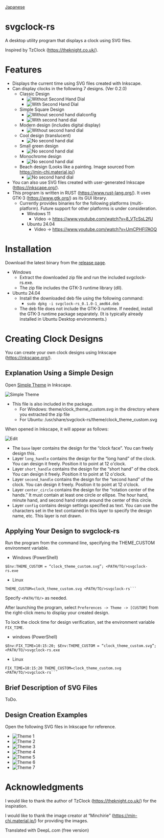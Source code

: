 [Japanese](readme_ja.md)

# svgclock-rs

A desktop utility program that displays a clock using SVG files.

Inspired by TzClock (https://theknight.co.uk/).

# Features

-  Displays the current time using SVG files created with Inkscape.
- Can display clocks in the following 7 designs. (Ver 0.2.0)
    - Classic Design
        - ![Without Second Hand Dial](screenshot/clock_theme_1_a.png)
        - ![With Second Hand Dial](screenshot/clock_theme_1_b.png)
    - Simple Square Design
		- ![Without second hand dial](screenshot/clock_theme_2_a.png)config
        - ![With second hand dial](screenshot/clock_theme_2_b.png)
    - Modern design (includes digital display)
        -  ![Without second hand dial](screenshot/clock_theme_3.png)
	- Cool design (translucent)
        -  ![No second hand dial](screenshot/clock_theme_4.png)
    - Small green design
        -  ![No second hand dial](screenshot/clock_theme_5.png)
	- Monochrome design
        -  ![No second hand dial](screenshot/clock_theme_6.png)
    - Beach design (Looks like a painting. Image sourced from https://min-chi.material.jp/)
        -  ![No second hand dial](screenshot/clock_theme_7.png)
- You can also use SVG files created with user-generated Inkscape (https://inkscape.org/).
- This program is written in RUST (https://www.rust-lang.org/). It uses GTK-3 (https://www.gtk.org/) as its GUI library.
	- Currently provides binaries for the following platforms (multi-platform). Future support for other platforms is under consideration.
        - Windows 11
            - Video → https://www.youtube.com/watch?v=8_VTcSsL2fU
        - Ubuntu 24.04
			- Video → https://www.youtube.com/watch?v=UmCPHFl7AOQ

# Installation

Download the latest binary from the [release page](https://github.com/zuntan/svgclock-rs/releases).

- Windows
    - Extract the downloaded zip file and run the included svgclock-rs.exe.
	- The zip file includes the GTK-3 runtime library (dll).
- Ubuntu 24.04
    - Install the downloaded deb file using the following command:
        - `sudo dpkg -i svgclock-rs_0.1.0-1_amd64.deb`
	- The deb file does not include the GTK-3 runtime. If needed, install the GTK-3 runtime package separately. (It is typically already installed in Ubuntu Desktop environments.)

# Creating Clock Designs

You can create your own clock designs using Inkscape (https://inkscape.org/).

## Explanation Using a Simple Design

Open [Simple Theme](./theme/clock_theme_custom.svg) in Inkscape.

![Simple Theme](./theme/clock_theme_custom.svg)
- This file is also included in the package.
    - For Windows: theme/clock_theme_custom.svg in the directory where you extracted the zip file
	- For Ubuntu: /usr/share/svgclock-rs/theme/clock_theme_custom.svg

When opened in Inkscape, it will appear as follows:

![Edit](screenshot/edit_clock_theme_custom.png)

- The `base` layer contains the design for the “clock face”. You can freely design this.
- Layer `long_handle` contains the design for the “long hand” of the clock. You can design it freely. Position it to point at 12 o'clock.
- Layer `short_handle` contains the design for the “short hand” of the clock. You can design it freely. Position it to point at 12 o'clock.
- Layer `second_handle` contains the design for the “second hand” of the clock. You can design it freely. Position it to point at 12 o'clock.
- Layer `center_circle` contains the design for the “rotation center of the hands.” It must contain at least one circle or ellipse. The hour hand, minute hand, and second hand rotate around the center of this circle.
- Layer `config` contains design settings specified as text. You can use the characters set in the text contained in this layer to specify the design name, etc. This layer is not drawn. 

## Applying Your Design to svgclock-rs

Run the program from the command line, specifying the THEME_CUSTOM environment variable.

- Windows (PowerShell)
```
$Env:THEME_CUSTOM = “clock_theme_custom.svg”; <PATH/TO/>svgclock-rs.exe
```

- Linux
```
THEME_CUSTOM=clock_theme_custom.svg <PATH/TO/>svgclock-rs```
```

Specify `<PATH/TO/>` as needed.

After launching the program, select `Preferences -> Theme -> [CUSTOM]` from the right-click menu to display your created design.

To lock the clock time for design verification, set the environment variable `FIX_TIME`.

- windows (PowerShell)
```
$Env:FIX_TIME=10:15:20; $Env:THEME_CUSTOM = “clock_theme_custom.svg”; <PATH/TO/>svgclock-rs.exe
```

- Linux
```
FIX_TIME=10:15:20 THEME_CUSTOM=clock_theme_custom.svg <PATH/TO/>svgclock-rs```
```

## Brief Description of SVG Files

ToDo.

## Design Creation Examples

Open the following SVG files in Inkscape for reference.

- ![Theme 1](./theme/clock_theme_1.svg)
- ![Theme 2](./theme/clock_theme_2.svg)
- ![Theme 3](./theme/clock_theme_3.svg)
- ![Theme 4](./theme/clock_theme_4.svg)
- ![Theme 5](./theme/clock_theme_5.svg)
 - ![Theme 6](./theme/clock_theme_6.svg)
- ![Theme 7](./theme/clock_theme_7.svg)


# Acknowledgments

I would like to thank the author of TzClock (https://theknight.co.uk/) for the inspiration.

I would like to thank the image creator at “Minchirie” (https://min-chi.material.jp/) for providing the images.


Translated with DeepL.com (free version)